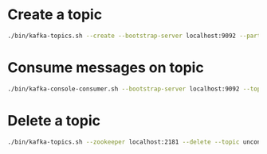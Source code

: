 # Create a topic
```bash
./bin/kafka-topics.sh --create --bootstrap-server localhost:9092 --partitions 1 --replication-factor 1 --topic unconfirmed-transactions 
```

# Consume messages on topic
```bash
./bin/kafka-console-consumer.sh --bootstrap-server localhost:9092 --topic unconfirmed-transactions --from-beginning
```

# Delete a topic
```bash
./bin/kafka-topics.sh --zookeeper localhost:2181 --delete --topic unconfirmed-transactions
```

